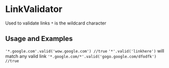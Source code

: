 # LinkValidator
Used to validate links
`*` is the wildcard character
## Usage and Examples
`'*.google.com'.valid('wow.google.com') //true`
`'*'.valid('linkhere')` will match any valid link
`'*.google.com/*'.valid('gogo.google.com/dfodfk') //true`
